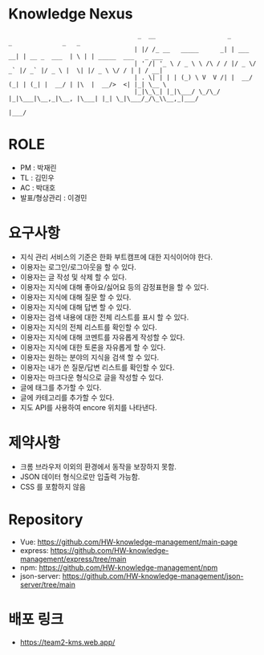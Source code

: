 # Knowledge Nexus
```
                                    _  __                    _          _              _   _                     
                                   | |/ /_ __   _____      _| | ___  __| | __ _  ___  | \ | | _____  ___   _ ___ 
                                   | ' /| '_ \ / _ \ \ /\ / / |/ _ \/ _` |/ _` |/ _ \ |  \| |/ _ \ \/ / | | / __|
                                   | . \| | | | (_) \ V  V /| |  __/ (_| | (_| |  __/ | |\  |  __/>  <| |_| \__ \
                                   |_|\_\_| |_|\___/ \_/\_/ |_|\___|\__,_|\__, |\___| |_| \_|\___/_/\_\\__,_|___/
                                                                          |___/                                  
```

# ROLE

- PM : 박재린
- TL : 김민우
- AC : 박대호
- 발표/형상관리 : 이경민

# 요구사항

- 지식 관리 서비스의 기준은 한화 부트캠프에 대한 지식이어야 한다.
- 이용자는 로그인/로그아웃을 할 수 있다.
- 이용자는 글 작성 및 삭제 할 수 있다.
- 이용자는 지식에 대해 좋아요/싫어요 등의 감정표현을 할 수 있다.
- 이용자는 지식에 대해 질문 할 수 있다.
- 이용자는 지식에 대해 답변 할 수 있다.
- 이용자는 검색 내용에 대한 전체 리스트를 표시 할 수 있다.
- 이용자는 지식의 전체 리스트를 확인할 수 있다.
- 이용자는 지식에 대해 코멘트를 자유롭게 작성할 수 있다.
- 이용자는 지식에 대한 토론을 자유롭게 할 수 있다.
- 이용자는 원하는 분야의 지식을 검색 할 수 있다.
- 이용자는 내가 쓴 질문/답변 리스트를 확인할 수 있다.
- 이용자는 마크다운 형식으로 글을 작성할 수 있다.
- 글에 태그를 추가할 수 있다.
- 글에 카테고리를 추가할 수 있다.
- 지도 API를 사용하여 encore 위치를 나타낸다.

# 제약사항

- 크롬 브라우저 이외의 환경에서 동작을 보장하지 못함.
- JSON 데이터 형식으로만 입출력 가능함.
- CSS 를 포함하지 않음


# Repository
- Vue: https://github.com/HW-knowledge-management/main-page
- express: https://github.com/HW-knowledge-management/express/tree/main
- npm: https://github.com/HW-knowledge-management/npm
- json-server: https://github.com/HW-knowledge-management/json-server/tree/main

# 배포 링크
- https://team2-kms.web.app/
